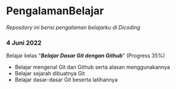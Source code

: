 # PengalamanBelajar
*Repository ini berisi pengalaman belajarku di Dicoding*

### 4 Juni 2022
Belajar kelas   "***Belajar Dasar Git dengan Github***" (Progress 35%)
  - Belajar mengenal Git dan Github serta alasan menggunakannya
  - Belajar sejarah dibuatnya Git
  - Belajar dasar-dasar Git beserta latihannya
